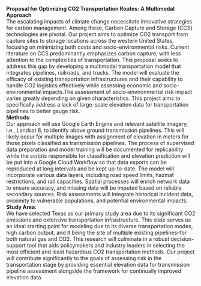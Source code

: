**Proposal for Optimizing CO2 Transportation Routes: A Multimodal Approach**<br>
The escalating impacts of climate change necessitate innovative strategies for carbon management. Among these, Carbon Capture and Storage (CCS) technologies are pivotal. Our project aims to optimize CO2 transport from capture sites to storage locations across the western United States, focusing on minimizing both costs and socio-environmental risks.
Current literature on CCS predominantly emphasizes carbon capture, with less attention to the complexities of transportation. This proposal seeks to address this gap by developing a multimodal transportation model that integrates pipelines, railroads, and trucks. The model will evaluate the efficacy of existing transportation infrastructures and their capability to handle CO2 logistics effectively while assessing economic and socio-environmental impacts.The assessment of socio-environmental risk impact varies greatly depending on given characteristics. This project aims to specifically address a lack of large-scale elevation data for transportation pipelines to better gauge risk.
<br>**Methods**:<br>
Our approach will use Google Earth Engine and relevant satellite imagery, i.e., Landsat 8, to identify above ground transmission pipelines. This will likely occur for multiple images with assignment of elevation in meters for those pixels classified as transmission pipelines. The process of supervised data preparation and model training will be documented for replicability while the scripts responsible for classification and elevation prediction will be put into a Google Cloud Workflow so that data exports can be reproduced at long intervals and be kept up-to-date.
The model will incorporate various data layers, including road speed limits, hazmat restrictions, and rail capacities. Spatial processes will enrich network data to ensure accuracy, and missing data will be imputed based on reliable secondary sources. Risk assessments will integrate historical incident data, proximity to vulnerable populations, and potential environmental impacts.
<br>**Study Area**:<br> We have selected Texas as our primary study area due to its significant CO2 emissions and extensive transportation infrastructure. This state serves as an ideal starting point for modeling due to its diverse transportation modes, high carbon output, and it being the site of multiple existing pipelines–for both natural gas and CO2.
This research will culminate in a robust decision-support tool that aids policymakers and industry leaders in selecting the most efficient and least hazardous CO2 transportation methods. Our project will contribute significantly to the goals of assessing risk in the transportation stage by providing essential elevation data for transmission pipeline assessment alongside the framework for continually improved elevation data.
